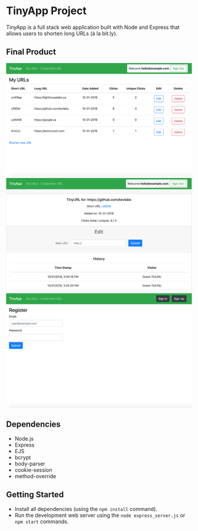 # TinyApp Project

TinyApp is a full stack web application built with Node and Express that allows users to shorten long URLs (à la bit.ly).

## Final Product

!["Screenshot of the main URLs page"](https://github.com/kevlabs/tinyapp/blob/master/docs/url-all-page.png)
!["Screenshot of an individual URL page"](https://github.com/kevlabs/tinyapp/blob/master/docs/url-single-page.png)
!["Screenshot of the register page"](https://github.com/kevlabs/tinyapp/blob/master/docs/registration-page.png)

## Dependencies

- Node.js
- Express
- EJS
- bcrypt
- body-parser
- cookie-session
- method-override

## Getting Started

- Install all dependencies (using the `npm install` command).
- Run the development web server using the `node express_server.js` or `npm start` commands.